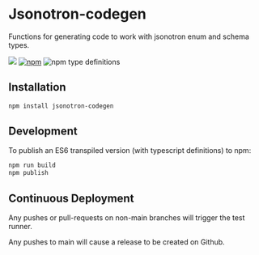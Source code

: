 # Jsonotron-codegen

Functions for generating code to work with jsonotron enum and schema types.

![](https://github.com/karlhulme/jsonotron/workflows/CD/badge.svg)
[![npm](https://img.shields.io/npm/v/jsonotron-codegen.svg)](https://www.npmjs.com/package/jsonotron-codegen)
![npm type definitions](https://img.shields.io/npm/types/typescript)

## Installation

```bash
npm install jsonotron-codegen
```


## Development


To publish an ES6 transpiled version (with typescript definitions) to npm:

```bash
npm run build
npm publish
```


## Continuous Deployment

Any pushes or pull-requests on non-main branches will trigger the test runner.

Any pushes to main will cause a release to be created on Github.
